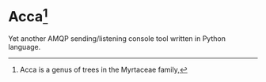 Acca[^1]
====

Yet another AMQP sending/listening console tool written in Python language.

[^1]: Acca is a genus of trees in the Myrtaceae family, 

